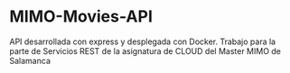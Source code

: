 # MIMO-Movies-API
API desarrollada con express y desplegada con Docker. Trabajo para la parte de Servicios REST de la asignatura de CLOUD del Master MIMO de Salamanca
